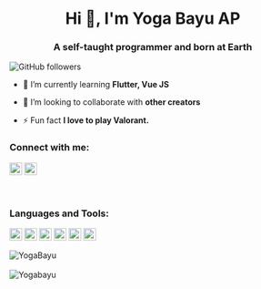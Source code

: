 <h1 align="center">Hi 👋, I'm Yoga Bayu AP</h1>
<h3 align="center">A self-taught programmer and born at Earth</h3>

![GitHub followers](https://img.shields.io/github/followers/Yogabayu?logo=GitHub&style=for-the-badge)

- 🌱 I’m currently learning **Flutter, Vue JS**

- 👯 I’m looking to collaborate with **other creators**

- ⚡ Fun fact **I love to play Valorant.**

### Connect with me:

<a href="https://instagram.com/yogabayu.ap" target="blank"><img src="https://cdn.jsdelivr.net/npm/simple-icons@3.0.1/icons/instagram.svg" alt="Yogabayu" height="22" width="22" /></a>
<a href="https://linkedin.com/in/yoga-bayu-anggana-pratama" target="blank"><img src="https://cdn.jsdelivr.net/npm/simple-icons@3.0.1/icons/linkedin.svg" alt="Yogabayu" height="22" width="22" /></a>
<!-- <a href="https://www.youtube.com/c/ucjm7i4g4z7zgcja_hkhlcvw" target="blank"><img src="https://cdn.jsdelivr.net/npm/simple-icons@3.0.1/icons/youtube.svg" alt="ucjm7i4g4z7zgcja_hkhlcvw" height="22" width="22" /></a> -->


<br />

### Languages and Tools:

<p align="left"><img src="https://www.vectorlogo.zone/logos/dartlang/dartlang-icon.svg" alt="dart" width="22" height="22"/> <img src="https://www.vectorlogo.zone/logos/firebase/firebase-icon.svg" alt="firebase" width="22" height="22"/> <img src="https://www.vectorlogo.zone/logos/flutterio/flutterio-icon.svg" alt="flutter" width="22" height="22"/> <img src="https://www.vectorlogo.zone/logos/laravel/laravel-icon.svg" alt="laravel" width="22" height="22"/> <img src="https://www.vectorlogo.zone/logos/vuejs/vuejs-icon.svg" alt="vuejs" width="22" height="22"/> <img src="https://www.vectorlogo.zone/logos/arduino/arduino-icon.svg" alt="arduino" width="22" height="22"/> </p>

<img align="left" src="https://github-readme-stats.vercel.app/api/top-langs/?username=Yogabayu&layout=compact&hide=html" alt="YogaBayu" /> &nbsp; <br> <br><img align="center" src="https://github-readme-stats.vercel.app/api?username=Yogabayu&show_icons=true" alt="Yogabayu" />


